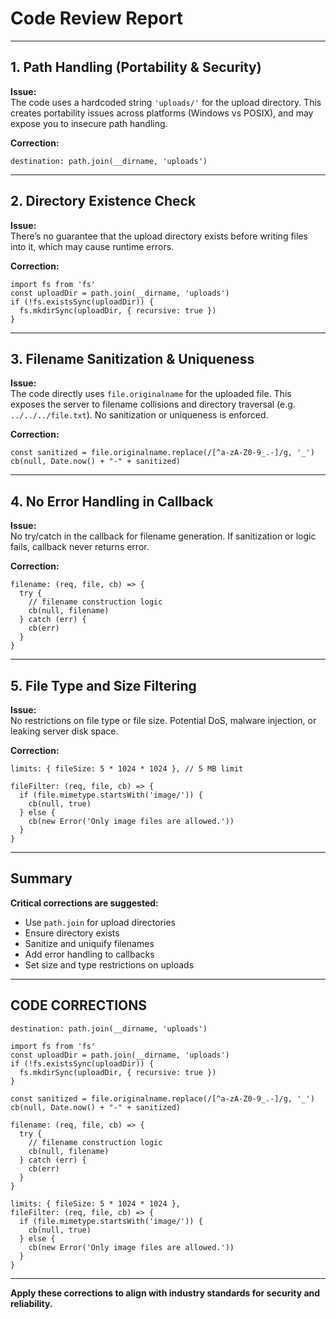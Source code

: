 # Code Review Report

---

## 1. Path Handling (Portability & Security)

**Issue:**  
The code uses a hardcoded string `'uploads/'` for the upload directory. This creates portability issues across platforms (Windows vs POSIX), and may expose you to insecure path handling.

**Correction:**  
```pseudo
destination: path.join(__dirname, 'uploads')
```

---

## 2. Directory Existence Check

**Issue:**  
There’s no guarantee that the upload directory exists before writing files into it, which may cause runtime errors.

**Correction:**  
```pseudo
import fs from 'fs'
const uploadDir = path.join(__dirname, 'uploads')
if (!fs.existsSync(uploadDir)) {
  fs.mkdirSync(uploadDir, { recursive: true })
}
```

---

## 3. Filename Sanitization & Uniqueness

**Issue:**  
The code directly uses `file.originalname` for the uploaded file. This exposes the server to filename collisions and directory traversal (e.g. `../../../file.txt`). No sanitization or uniqueness is enforced.

**Correction:**  
```pseudo
const sanitized = file.originalname.replace(/[^a-zA-Z0-9_.-]/g, '_')
cb(null, Date.now() + "-" + sanitized)
```

---

## 4. No Error Handling in Callback

**Issue:**  
No try/catch in the callback for filename generation. If sanitization or logic fails, callback never returns error.

**Correction:**  
```pseudo
filename: (req, file, cb) => {
  try {
    // filename construction logic
    cb(null, filename)
  } catch (err) {
    cb(err)
  }
}
```

---

## 5. File Type and Size Filtering

**Issue:**  
No restrictions on file type or file size. Potential DoS, malware injection, or leaking server disk space.

**Correction:**  
```pseudo
limits: { fileSize: 5 * 1024 * 1024 }, // 5 MB limit

fileFilter: (req, file, cb) => {
  if (file.mimetype.startsWith('image/')) {
    cb(null, true)
  } else {
    cb(new Error('Only image files are allowed.'))
  }
}
```

---

## Summary

**Critical corrections are suggested:**  
- Use `path.join` for upload directories  
- Ensure directory exists  
- Sanitize and uniquify filenames  
- Add error handling to callbacks  
- Set size and type restrictions on uploads  

---

## CODE CORRECTIONS

```pseudo
destination: path.join(__dirname, 'uploads')

import fs from 'fs'
const uploadDir = path.join(__dirname, 'uploads')
if (!fs.existsSync(uploadDir)) {
  fs.mkdirSync(uploadDir, { recursive: true })
}

const sanitized = file.originalname.replace(/[^a-zA-Z0-9_.-]/g, '_')
cb(null, Date.now() + "-" + sanitized)

filename: (req, file, cb) => {
  try {
    // filename construction logic
    cb(null, filename)
  } catch (err) {
    cb(err)
  }
}

limits: { fileSize: 5 * 1024 * 1024 },
fileFilter: (req, file, cb) => {
  if (file.mimetype.startsWith('image/')) {
    cb(null, true)
  } else {
    cb(new Error('Only image files are allowed.'))
  }
}
```

---

**Apply these corrections to align with industry standards for security and reliability.**